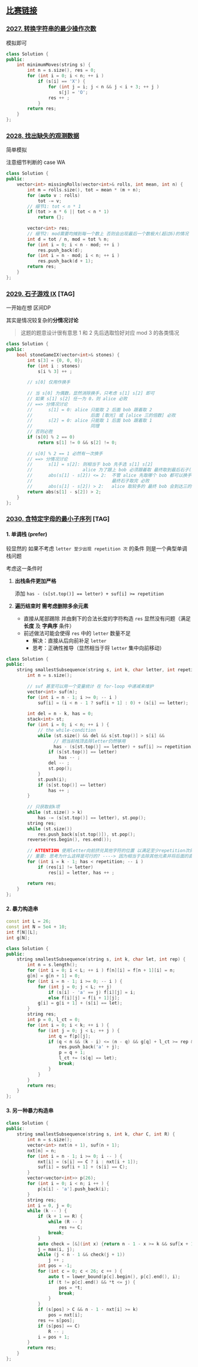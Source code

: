 ## [比赛链接](https://leetcode.cn/contest/weekly-contest-261/)


### [2027. 转换字符串的最少操作次数](https://leetcode.cn/problems/minimum-moves-to-convert-string/)

模拟即可

```c++
class Solution {
public:
    int minimumMoves(string s) {
        int n = s.size(), res = 0;
        for (int i = 0; i < n; ++ i )
            if (s[i] == 'X') {
                for (int j = i; j < n && j < i + 3; ++ j )
                    s[j] = 'O';
                res ++ ;
            }
        return res;
    }
};
```


### [2028. 找出缺失的观测数据](https://leetcode.cn/problems/find-missing-observations/)

简单模拟

注意细节判断的 case WA

```c++
class Solution {
public:
    vector<int> missingRolls(vector<int>& rolls, int mean, int n) {
        int m = rolls.size(), tot = mean * (m + n);
        for (auto v : rolls)
            tot -= v;
        // 细节1: tot < n * 1
        if (tot > n * 6 || tot < n * 1)
            return {};
        
        vector<int> res;
        // 细节2: mod需要均摊到每一个数上 否则会出现最后一个数极大(超过6)的情况
        int d = tot / n, mod = tot % n;
        for (int i = 0; i < n - mod; ++ i )
            res.push_back(d);
        for (int i = n - mod; i < n; ++ i )
            res.push_back(d + 1);
        return res;
    }
};
```

### [2029. 石子游戏 IX](https://leetcode.cn/problems/stone-game-ix/) [TAG]

一开始在想 区间DP

其实是情况较复杂的**分情况讨论**

>   这题的题意设计很有意思 1 和  2 先后选取恰好对应 mod 3 的各类情况

```c++
class Solution {
public:
    bool stoneGameIX(vector<int>& stones) {
        int s[3] = {0, 0, 0};
        for (int i : stones)
            s[i % 3] ++ ;
        
        // s[0] 仅用作换手
        
        // 当 s[0] 为偶数，显然消除换手，只考虑 s[1] s[2] 即可
        // 如果 s[1] s[2] 任一为 0，则 alice 必败
        // ==> 分情况讨论
        //      s[1] = 0: alice 只能取 2 后面 bob 跟着取 2
        //                      后面 [取光] 或 [alice 三的倍数] 必败
        //      s[2] = 0: alice 只能取 1 后面 bob 跟着取 1
        //                      同理
        // 否则必胜
        if (s[0] % 2 == 0)
            return s[1] != 0 && s[2] != 0;
        
        // s[0] % 2 == 1 必然有一次换手
        // ==> 分情况讨论
        //      s[1] = s[2]: 则相当于 bob 先手选 s[1] s[2]
        //                   alice 为了跟上 bob 必须跟着取 最终取到最后石子(三的倍数) 必败
        //      abs(s[1] - s[2]) <= 2:  不管 alice 先取哪个 bob 都可以换手
        //                              最终石子取完 必败
        //      abs(s[1] - s[2]) > 2:   alice 取较多的 最终 bob 会到达三的倍数的情况 必胜
        return abs(s[1] - s[2]) > 2;
    }
};
```

### [2030. 含特定字母的最小子序列](https://leetcode.cn/problems/smallest-k-length-subsequence-with-occurrences-of-a-letter/) [TAG]

#### 1. 单调栈 (prefer)

较显然的 如果不考虑 `letter 至少出现 repetition 次` 的条件 则是一个典型单调栈问题

考虑这一条件时 

1.   **出栈条件更加严格**

     添加 `has - (s[st.top()] == letter) + suf[i] >= repetition`

2.   **遍历结束时 需考虑删除多余元素**

     -   直接从尾部踢除 并由剩下的合法长度的字符构造 `res` 显然没有问题（满足 **长度** 及 **字典序** 条件）
     -   前述做法可能会使得 `res` 中的 `letter` 数量不足
         -   解决：直接从后向前补足 `letter`
         -   思考：正确性推导（显然相当于将 `letter` 集中向前移动）

```c++
class Solution {
public:
    string smallestSubsequence(string s, int k, char letter, int repetition) {
        int n = s.size();
        
        // suf 甚至可以用一个变量统计 在 for-loop 中递减来维护
        vector<int> suf(n);
        for (int i = n - 1; i >= 0; -- i )
            suf[i] = (i < n - 1 ? suf[i + 1] : 0) + (s[i] == letter);
        
        int del = n - k, has = 0;
        stack<int> st;
        for (int i = 0; i < n; ++ i ) {
            // the while-condition
            while (st.size() && del && s[st.top()] > s[i] && 
                  // 把当前栈顶去除letter仍然够用
                  has - (s[st.top()] == letter) + suf[i] >= repetition) {
                if (s[st.top()] == letter)
                    has -- ;
                del -- ;
                st.pop();
            }
            st.push(i);
            if (s[st.top()] == letter)
                has ++ ;
        }
        
        // 只获取前k项
        while (st.size() > k)
            has -= (s[st.top()] == letter), st.pop();
        string res;
        while (st.size())
            res.push_back(s[st.top()]), st.pop();
        reverse(res.begin(), res.end());
        
        // ATTENTION 使用letter向前挤兑其他字符的位置 以满足至少repetition次的要求
        // 重要: 思考为什么这样是可行的? ----> 因为相当于去除其他元素并将后面的直接前移
        for (int i = k - 1; has < repetition; -- i )
            if (res[i] != letter)
                res[i] = letter, has ++ ;
        
        return res;
    }
};
```

#### 2. 暴力构造串

```c++
const int L = 26;
const int N = 5e4 + 10;
int f[N][L];
int g[N];

class Solution {
public:
    string smallestSubsequence(string s, int k, char let, int rep) {
        int n = s.length();
        for (int i = 0; i < L; ++ i ) f[n][i] = f[n + 1][i] = n;
        g[n] = g[n + 1] = 0;
        for (int i = n - 1; i >= 0; -- i ) {
            for (int j = 0; j < L; ++ j)
                if (s[i] - 'a' == j) f[i][j] = i;
                else f[i][j] = f[i + 1][j];
            g[i] = g[i + 1] + (s[i] == let);
        }
        string res;
        int p = 0, l_ct = 0;
        for (int i = 0; i < k; ++ i ) {
            for (int j = 0; j < L; ++ j ) {
                int q = f[p][j];
                if (q < n && (k - i) <= (n - q) && g[q] + l_ct >= rep && (k - i - 1 >= max(0, rep - (l_ct + (s[q] == let))))) {
                    res.push_back('a' + j);
                    p = q + 1;
                    l_ct += (s[q] == let);
                    break;
                }
            }
        }
        return res;
    }
};
```

#### 3. 另一种暴力构造串

```c++
class Solution {
public:
    string smallestSubsequence(string s, int k, char C, int R) {
        int n = s.size();
        vector<int> nxt(n + 1), suf(n + 1);
        nxt[n] = n;
        for (int i = n - 1; i >= 0; i -- ) {
            nxt[i] = (s[i] == C ? i : nxt[i + 1]);
            suf[i] = suf[i + 1] + (s[i] == C);
        }
        vector<vector<int>> p(26);
        for (int i = 0; i < n; i ++ ) {
            p[s[i] - 'a'].push_back(i);
        }
        string res;
        int i = 0, j = 0;
        while (k -- ) {
            if (k + 1 == R) {
                while (R -- )
                    res += C;
                break;
            }
            auto check = [&](int x) {return n - 1 - x >= k && suf[x + 1] >= R;};
            j = max(i, j);
            while (j < n - 1 && check(j + 1))
                j ++ ;
            int pos = -1;
            for (int c = 0; c < 26; c ++ ) {
                auto t = lower_bound(p[c].begin(), p[c].end(), i);
                if (t != p[c].end() && *t <= j) {
                    pos = *t;
                    break;
                }
            }
            if (s[pos] > C && n - 1 - nxt[i] >= k)
                pos = nxt[i];
            res += s[pos];
            if (s[pos] == C)
                R -- ;
            i = pos + 1;
        }
        return res;
    }
};
```

